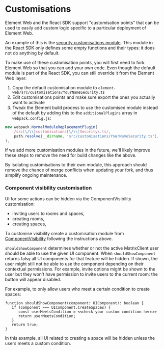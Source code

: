 # Customisations

Element Web and the React SDK support "customisation points" that can be used to
easily add custom logic specific to a particular deployment of Element Web.

An example of this is the [security customisations
module](https://github.com/matrix-org/matrix-react-sdk/blob/develop/src/customisations/Security.ts).
This module in the React SDK only defines some empty functions and their types:
it does not do anything by default.

To make use of these customisation points, you will first need to fork Element
Web so that you can add your own code. Even though the default module is part of
the React SDK, you can still override it from the Element Web layer:

1. Copy the default customisation module to
   `element-web/src/customisations/YourNameSecurity.ts`
2. Edit customisations points and make sure export the ones you actually want to
   activate
3. Tweak the Element build process to use the customised module instead of the
   default by adding this to the `additionalPlugins` array in `webpack.config.js`:

```js
new webpack.NormalModuleReplacementPlugin(
    /src[\/\\]customisations[\/\\]Security\.ts/,
    path.resolve(__dirname, 'src/customisations/YourNameSecurity.ts'),
),
```

If we add more customisation modules in the future, we'll likely improve these
steps to remove the need for build changes like the above.

By isolating customisations to their own module, this approach should remove the
chance of merge conflicts when updating your fork, and thus simplify ongoing
maintenance.

### Component visibility customisation
UI for some actions can be hidden via the ComponentVisibility customisation:
- inviting users to rooms and spaces,
- creating rooms,
- creating spaces,

To customise visibility create a customisation module from [ComponentVisibility](https://github.com/matrix-org/matrix-react-sdk/blob/master/src/customisations/ComponentVisibility.ts) following the instructions above.

`shouldShowComponent` determines whether or not the active MatrixClient user should be able to use
the given UI component. When `shouldShowComponent` returns falsy all UI components for that feature will be hidden.
If shown, the user might still not be able to use the
component depending on their contextual permissions. For example, invite options
might be shown to the user but they won't have permission to invite users to
the current room: the button will appear disabled.

For example, to only allow users who meet a certain condition to create spaces:
```
function shouldShowComponent(component: UIComponent): boolean {
   if (component === UIComponent.CreateSpaces) {
      const userMeetsCondition = <<check your custom condition here>>
      return userMeetsCondition;
   }
   return true;
}
```
In this example, all UI related to creating a space will be hidden unless the users meets a custom condition.